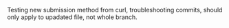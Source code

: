 Testing new submission method from curl, troubleshooting commits, should only apply to upadated file, not whole branch.